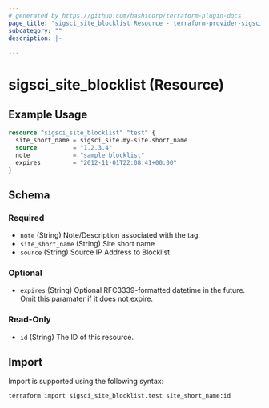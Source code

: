 ```yaml
---
# generated by https://github.com/hashicorp/terraform-plugin-docs
page_title: "sigsci_site_blocklist Resource - terraform-provider-sigsci"
subcategory: ""
description: |-
  
---
```


# sigsci_site_blocklist (Resource)



## Example Usage

```terraform
resource "sigsci_site_blocklist" "test" {
  site_short_name = sigsci_site.my-site.short_name
  source          = "1.2.3.4"
  note            = "sample blocklist"
  expires         = "2012-11-01T22:08:41+00:00"
}
```

<!-- schema generated by tfplugindocs -->
## Schema

### Required

- `note` (String) Note/Description associated with the tag.
- `site_short_name` (String) Site short name
- `source` (String) Source IP Address to Blocklist

### Optional

- `expires` (String) Optional RFC3339-formatted datetime in the future. Omit this paramater if it does not expire.

### Read-Only

- `id` (String) The ID of this resource.

## Import

Import is supported using the following syntax:

```shell
terraform import sigsci_site_blocklist.test site_short_name:id
```
